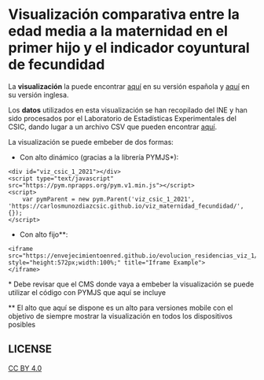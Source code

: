 # Visualización comparativa entre la edad media a la maternidad en el primer hijo y el indicador coyuntural de fecundidad

La **visualización** la puede encontrar [aquí](https://carlosmunozdiazcsic.github.io/viz_maternidad_fecundidad/) en su versión española y [aquí](https://carlosmunozdiazcsic.github.io/viz_maternidad_fecundidad/?lang=en) en su versión inglesa.

Los **datos** utilizados en esta visualización se han recopilado del INE y han sido procesados por el Laboratorio de Estadísticas Experimentales del CSIC, dando lugar a un archivo CSV que pueden encontrar [aquí](https://github.com/CarlosMunozDiazCSIC/viz_maternidad_fecundidad/blob/main/data/data_nac_fec_2.csv).

La visualización se puede embeber de dos formas:

- Con alto dinámico (gracias a la librería PYMJS*):

```
<div id="viz_csic_1_2021"></div>
<script type="text/javascript" src="https://pym.nprapps.org/pym.v1.min.js"></script>
<script>
    var pymParent = new pym.Parent('viz_csic_1_2021', 'https://carlosmunozdiazcsic.github.io/viz_maternidad_fecundidad/', {});
</script>
```

- Con alto fijo**:

```
<iframe src="https://envejecimientoenred.github.io/evolucion_residencias_viz_1/" style="height:572px;width:100%;" title="Iframe Example">
</iframe>
```

\* Debe revisar que el CMS donde vaya a embeber la visualización se puede utilizar el código con PYMJS que aquí se incluye

\*\* El alto que aquí se dispone es un alto para versiones mobile con el objetivo de siempre mostrar la visualización en todos los dispositivos posibles

## LICENSE

[CC BY 4.0](https://creativecommons.org/licenses/by/4.0/)